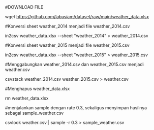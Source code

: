 #DOWNLOAD FILE

wget https://github.com/labusiam/dataset/raw/main/weather_data.xlsx


#Konversi sheet weather_2014 menjadi file weather_2014.csv

in2csv weather_data.xlsx --sheet "weather_2014" > weather_2014.csv


#Konversi sheet weather_2015 menjadi file weather_2015.csv

in2csv weather_data.xlsx --sheet "weather_2015" > weather_2015.csv


#Menggabungkan weather_2014.csv dan weather_2015.csv menjadi weather.csv

csvstack weather_2014.csv weather_2015.csv > weather.csv


#Menghapus weather_data.xlsx

rm weather_data.xlsx


#menjalankan sample dengan rate 0.3, sekaligus menyimpan hasilnya sebagai sample_weather.csv

csvlook weather.csv | sample -r 0.3 > sample_weather.csv

